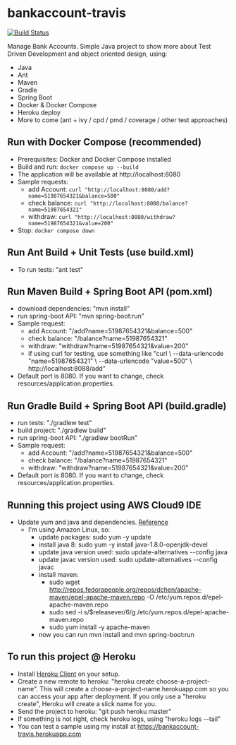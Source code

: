 bankaccount-travis
==================
  
[![Build Status](https://travis-ci.org/dwildt/bankaccount-travis.svg?branch=master)](https://travis-ci.org/dwildt/bankaccount-travis)

Manage Bank Accounts. Simple Java project to show more about Test Driven Development and object oriented design, using:  

* Java
* Ant
* Maven 
* Gradle
* Spring Boot
* Docker & Docker Compose
* Heroku deploy
* More to come (ant + ivy / cpd / pmd / coverage / other test approaches)


Run with Docker Compose (recommended)
-------------------------------------
* Prerequisites: Docker and Docker Compose installed
* Build and run: `docker compose up --build`
* The application will be available at http://localhost:8080
* Sample requests:  
  * add Account: `curl "http://localhost:8080/add?name=51987654321&balance=500"`
  * check balance: `curl "http://localhost:8080/balance?name=51987654321"`
  * withdraw: `curl "http://localhost:8080/withdraw?name=51987654321&value=200"`
* Stop: `docker compose down`

Run Ant Build + Unit Tests (use build.xml)
------------------------------------------
* To run tests: "ant test"

Run Maven Build + Spring Boot API (pom.xml)
-------------------------------------------
* download dependencies: "mvn install"
* run spring-boot API: "mvn spring-boot:run"
* Sample request:  
  * add Account: "/add?name=51987654321&balance=500"
  * check balance: "/balance?name=51987654321"
  * withdraw: "withdraw?name=51987654321&value=200"
  * if using curl for testing, use something like "curl \ --data-urlencode "name=51987654321" \ --data-urlencode "value=500" \ http://localhost:8088/add"
* Default port is 8080. If you want to change, check resources/application.properties.

Run Gradle Build + Spring Boot API (build.gradle)
------------------------------------------------
* run tests: "./gradlew test"
* build project: "./gradlew build"
* run spring-boot API: "./gradlew bootRun"
* Sample request:  
  * add Account: "/add?name=51987654321&balance=500"
  * check balance: "/balance?name=51987654321"
  * withdraw: "withdraw?name=51987654321&value=200"
* Default port is 8080. If you want to change, check resources/application.properties.

Running this project using AWS Cloud9 IDE
-----------------------------------------
* Update yum and java and dependencies. [Reference](https://docs.aws.amazon.com/pt_br/cloud9/latest/user-guide/sample-java.html)
  * I'm using Amazon Linux, so:
    * update packages: sudo yum -y update
    * install java 8: sudo yum -y install java-1.8.0-openjdk-devel
    * update java version used: sudo update-alternatives --config java
    * update javac version used: sudo update-alternatives --config javac
    * install maven: 
      * sudo wget http://repos.fedorapeople.org/repos/dchen/apache-maven/epel-apache-maven.repo -O /etc/yum.repos.d/epel-apache-maven.repo
      * sudo sed -i s/\$releasever/6/g /etc/yum.repos.d/epel-apache-maven.repo
      * sudo yum install -y apache-maven
    * now you can run mvn install and mvn spring-boot:run 


To run this project @ Heroku
----------------------------
* Install [Heroku Client](https://devcenter.heroku.com/articles/heroku-cli) on your setup. 
* Create a new remote to heroku: "heroku create choose-a-project-name". This will create a choose-a-project-name.herokuapp.com so you can access your app after deployment. If you only use a "heroku create", Heroku will create a slick name for you. 
* Send the project to heroku: "git push heroku master" 
* If something is not right, check heroku logs, using "heroku logs --tail"
* You can test a sample using my install at https://bankaccount-travis.herokuapp.com 